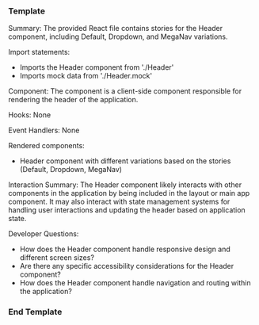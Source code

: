 ### Template ###
Summary:
The provided React file contains stories for the Header component, including Default, Dropdown, and MegaNav variations.

Import statements:
- Imports the Header component from './Header'
- Imports mock data from './Header.mock'

Component:
The component is a client-side component responsible for rendering the header of the application.

Hooks:
None

Event Handlers:
None

Rendered components:
- Header component with different variations based on the stories (Default, Dropdown, MegaNav)

Interaction Summary:
The Header component likely interacts with other components in the application by being included in the layout or main app component. It may also interact with state management systems for handling user interactions and updating the header based on application state.

Developer Questions:
- How does the Header component handle responsive design and different screen sizes?
- Are there any specific accessibility considerations for the Header component?
- How does the Header component handle navigation and routing within the application?

### End Template ###